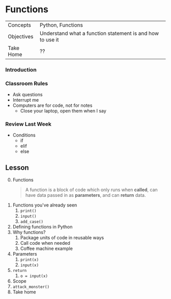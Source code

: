 # Functions

| | |
| --- | ---
| Concepts | Python, Functions
| Objectives | Understand what a function statement is and how to use it
| Take Home | ??

### Introduction

### Classroom Rules
- Ask questions
- Interrupt me
- Computers are for code, not for notes
    - Close your laptop, open them when I say

### Review Last Week
- Conditions
    - if
    - elif
    - else

## Lesson
0. Functions
    > A function is a block of code which only runs when **called**, can have data passed in as **parameters**, and can **return** data.
1. Functions you've already seen
    1. `print()`
    2. `input()`
    3. `add_case()`
3. Defining functions in Python
2. Why functions?
    1. Package units of code in reusable ways
    2. Call code when needed
    3. Coffee machine example
4. Parameters
    1. `print(x)`
    2. `input(x)`
5. `return`
    1. `o = input(x)`
6. Scope
7. `attack_monster()`
8. Take home
